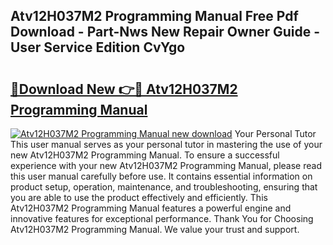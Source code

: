 ## Atv12H037M2 Programming Manual Free Pdf Download - Part-Nws New Repair Owner Guide - User Service Edition CvYgo

# <h2><a href="http://bc35306.oget.top/?id=Atv12H037M2+Programming+Manual">🔗Download New 👉🔴 Atv12H037M2 Programming Manual</a></h2>

[![Atv12H037M2 Programming Manual new download](https://i.imgur.com/5g1atiW.png)](http://bc35306.oget.top/?id=Atv12H037M2+Programming+Manual)
Your Personal Tutor This user manual serves as your personal tutor in mastering the use of your new Atv12H037M2 Programming Manual. To ensure a successful experience with your new Atv12H037M2 Programming Manual, please read this user manual carefully before use. It contains essential information on product setup, operation, maintenance, and troubleshooting, ensuring that you are able to use the product effectively and efficiently. This Atv12H037M2 Programming Manual features a powerful engine and innovative features for exceptional performance. Thank You for Choosing Atv12H037M2 Programming Manual. We value your trust and support.
